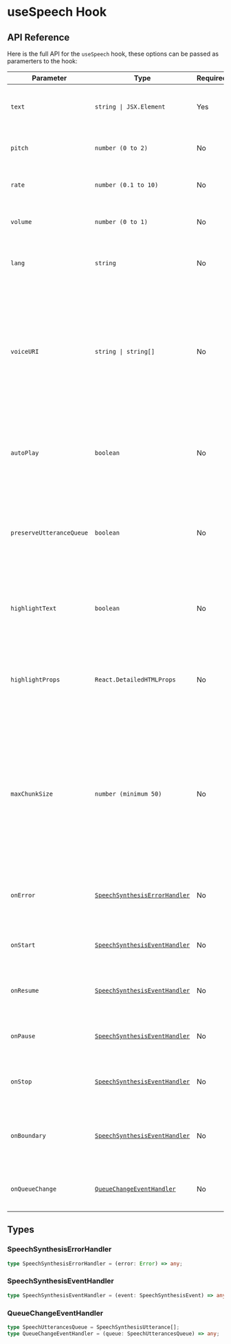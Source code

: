 # useSpeech Hook

## API Reference

Here is the full API for the `useSpeech` hook, these options can be passed as paramerters to the hook:

| Parameter                | Type                                                          | Required | Default         | Description                                                                                                                                                                                                                                                |
| ------------------------ | ------------------------------------------------------------- | -------- | --------------- | ---------------------------------------------------------------------------------------------------------------------------------------------------------------------------------------------------------------------------------------------------------- |
| `text`                   | `string \| JSX.Element`                                       | Yes      | -               | It contains the text to be spoken by **Web Speech API**.                                                                                                                                                                                                   |
| `pitch`                  | `number (0 to 2)`                                             | No       | `1`             | The pitch at which the utterance will be spoken.                                                                                                                                                                                                           |
| `rate`                   | `number (0.1 to 10)`                                          | No       | `1`             | The speed at which the utterance will be spoken.                                                                                                                                                                                                           |
| `volume`                 | `number (0 to 1)`                                             | No       | `1`             | The volume at which the utterance will be spoken.                                                                                                                                                                                                          |
| `lang`                   | `string`                                                      | No       | -               | The language in which the utterance will be spoken.                                                                                                                                                                                                        |
| `voiceURI`               | `string \| string[]`                                          | No       | -               | The voice using which the utterance will be spoken. If provided an array, further voices will be used as fallback if initial voices are not found. See possible values [here](https://developer.mozilla.org/en-US/docs/Web/API/SpeechSynthesis/getVoices). |
| `autoPlay`               | `boolean`                                                     | No       | `false`         | Automatically starts speech when the component loads or when `text` changes, if set to true.                                                                                                                                                               |
| `preserveUtteranceQueue` | `boolean`                                                     | No       | `false`         | Whether to maintain a queue of speech utterances (true) or clear previous utterances (false).                                                                                                                                                              |
| `highlightText`          | `boolean`                                                     | No       | `false`         | Whether the words in the text should be highlighted as they are read or not.                                                                                                                                                                               |
| `highlightProps`         | `React.DetailedHTMLProps`                                     | No       | -               | Props to customize the highlighted word, typically applied to the `<mark>` tag.                                                                                                                                                                            |
| `maxChunkSize`           | `number (minimum 50)`                                         | No       | 250             | Specifies the maximum size of each text chunk when dividing the text. This helps manage the Web Speech API's text limit, avoiding issues related to large text inputs.                                                                                     |
| `onError`                | [`SpeechSynthesisErrorHandler`](#speechsynthesiserrorhandler) | No       | `console.error` | Function to be executed if browser doesn't support **Web Speech API**.                                                                                                                                                                                     |
| `onStart`                | [`SpeechSynthesisEventHandler`](#speechsynthesiseventhandler) | No       | -               | Function to be executed when speech utterance is started.                                                                                                                                                                                                  |
| `onResume`               | [`SpeechSynthesisEventHandler`](#speechsynthesiseventhandler) | No       | -               | Function to be executed when speech utterance is resumed.                                                                                                                                                                                                  |
| `onPause`                | [`SpeechSynthesisEventHandler`](#speechsynthesiseventhandler) | No       | -               | Function to be executed when speech utterance is paused.                                                                                                                                                                                                   |
| `onStop`                 | [`SpeechSynthesisEventHandler`](#speechsynthesiseventhandler) | No       | -               | Function to be executed when speech utterance is stopped.                                                                                                                                                                                                  |
| `onBoundary`             | [`SpeechSynthesisEventHandler`](#speechsynthesiseventhandler) | No       | -               | Function to be executed at specified boundaries during speech synthesis.                                                                                                                                                                                   |
| `onQueueChange`          | [`QueueChangeEventHandler`](#queuechangeeventhandler)         | No       | -               | Function to be executed whenever `queue` changes.                                                                                                                                                                                                          |

## Types

### SpeechSynthesisErrorHandler

```typescript
type SpeechSynthesisErrorHandler = (error: Error) => any;
```

### SpeechSynthesisEventHandler

```typescript
type SpeechSynthesisEventHandler = (event: SpeechSynthesisEvent) => any;
```

### QueueChangeEventHandler

```typescript
type SpeechUtterancesQueue = SpeechSynthesisUtterance[];
type QueueChangeEventHandler = (queue: SpeechUtterancesQueue) => any;
```
